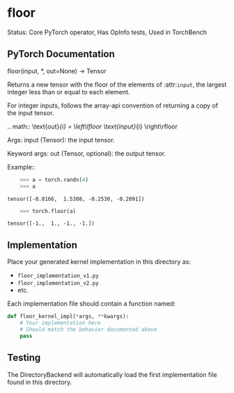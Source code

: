 # floor

Status: Core PyTorch operator, Has OpInfo tests, Used in TorchBench

## PyTorch Documentation

floor(input, *, out=None) -> Tensor

Returns a new tensor with the floor of the elements of :attr:`input`,
the largest integer less than or equal to each element.

For integer inputs, follows the array-api convention of returning a
copy of the input tensor.

.. math::
    \text{out}_{i} = \left\lfloor \text{input}_{i} \right\rfloor

Args:
    input (Tensor): the input tensor.

Keyword args:
    out (Tensor, optional): the output tensor.

Example::

```python
    >>> a = torch.randn(4)
    >>> a
```
    tensor([-0.8166,  1.5308, -0.2530, -0.2091])
```python
    >>> torch.floor(a)
```
    tensor([-1.,  1., -1., -1.])

## Implementation

Place your generated kernel implementation in this directory as:
- `floor_implementation_v1.py`
- `floor_implementation_v2.py`
- etc.

Each implementation file should contain a function named:
```python
def floor_kernel_impl(*args, **kwargs):
    # Your implementation here
    # Should match the behavior documented above
    pass
```

## Testing

The DirectoryBackend will automatically load the first implementation file found in this directory.

